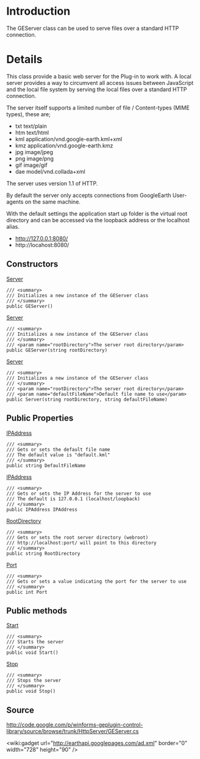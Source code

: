 

# Introduction #

The GEServer class can be used to serve files over a standard HTTP connection.

# Details #

This class provide a basic web server for the Plug-in to work with. A local server provides a way to circumvent all access issues between JavaScript and the local file system by serving the local files over a standard HTTP connection.

The server itself supports a limited number of file / Content-types (MIME types), these are;

  * txt text/plain
  * htm text/html
  * kml application/vnd.google-earth.kml+xml
  * kmz application/vnd.google-earth.kmz
  * jpg image/jpeg
  * png image/png
  * gif image/gif
  * dae model/vnd.collada+xml

The server uses version 1.1 of HTTP.

By default the server only accepts connections from GoogleEarth User-agents on the same machine.

With the default settings the application start up folder is the virtual root directory and can be accessed via the loopback address or the localhost alias.

  * http://127.0.0.1:8080/
  * http://locahost:8080/

## Constructors ##

[Server](usingTheServer.md)
```
/// <summary>
/// Initializes a new instance of the GEServer class
/// </summary>
public GEServer() 
```

[Server](usingTheServer.md)
```
/// <summary>
/// Initializes a new instance of the GEServer class
/// </summary>
/// <param name="rootDirectory">The server root directory</param>
public GEServer(string rootDirectory)
```

[Server](usingTheServer.md)
```
/// <summary>
/// Initializes a new instance of the GEServer class
/// </summary>
/// <param name="rootDirectory">The server root directory</param>
/// <param name="defaultFileName">Default file name to use</param>
public Server(string rootDirectory, string defaultFileName)
```

## Public Properties ##

[IPAddress](usingTheServer.md)
```
/// <summary>
/// Gets or sets the default file name 
/// The default value is "default.kml"
/// </summary>
public string DefaultFileName
```

[IPAddress](usingTheServer.md)
```
/// <summary>
/// Gets or sets the IP Address for the server to use 
/// The default is 127.0.0.1 (localhost/loopback)
/// </summary>
public IPAddress IPAddress
```

[RootDirectory](usingTheServer.md)
```
/// <summary>
/// Gets or sets the root server directory (webroot) 
/// http://localhost:port/ will point to this directory
/// </summary>
public string RootDirectory
```

[Port](usingTheServer.md)
```
/// <summary>
/// Gets or sets a value indicating the port for the server to use
/// </summary>
public int Port
```

## Public methods ##

[Start](usingTheServer.md)
```
/// <summary>
/// Starts the server
/// </summary>
public void Start()
```

[Stop](usingTheServer.md)
```
/// <summary>
/// Stops the server
/// </summary>
public void Stop()
```

## Source ##

http://code.google.com/p/winforms-geplugin-control-library/source/browse/trunk/HttpServer/GEServer.cs

&lt;wiki:gadget url="http://earthapi.googlepages.com/ad.xml" border="0" width="728" height="90" /&gt;